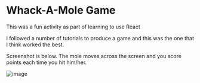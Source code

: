# Whack-A-Mole Game

This was a fun activity as part of learning to use React

I followed a number of tutorials to produce a game and this was the one that I think worked the best.

Screenshot is below.  The mole moves across the screen and you score points each time you hit him/her. 

![image](https://user-images.githubusercontent.com/86637156/144956496-80e201b8-3091-4d0e-ba11-6fccb5b46ce0.png)
